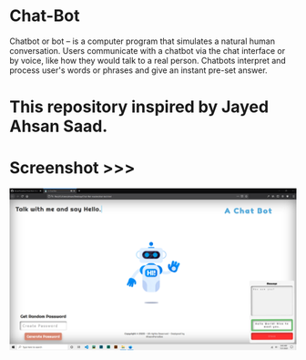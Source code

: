 # Chat-Bot
Chatbot or bot – is a computer program that simulates a natural human conversation. Users communicate with a chatbot via the chat interface or by voice, like how they would talk to a real person. Chatbots interpret and process user's words or phrases and give an instant pre-set answer.
# This repository inspired by Jayed Ahsan Saad.

# Screenshot >>>
![alt text](https://github.com/AhsanParadise/Chat-Bot/blob/master/ScreenShot.png?raw=true)
